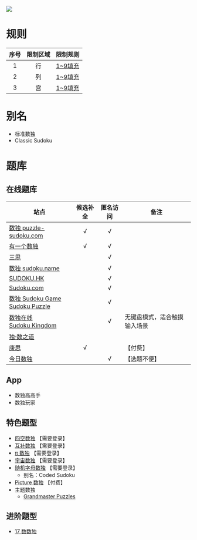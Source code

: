 ![](https://cn.sudoku.today/pic/classsudoku9/9517_124875.png)

# 规则

| 序号  | 限制区域 | 限制规则    |
|:---:|:----:|:--------|
|  1  |  行   | [1~9填充] |
|  2  |  列   | [1~9填充] |
|  3  |  宫   | [1~9填充] |

# 别名

- 标准数独
- Classic Sudoku

# 题库

## 在线题库

| 站点                                  | 候选补全 | 匿名访问 | 备注             |
|-------------------------------------|:----:|:----:|----------------|
| [数独 puzzle-sudoku.com][]            |  √   |  √   |                |
| [有一个数独][]                           |  √   |  √   |                |
| [三思][]                              |      |  √   |                |
| [数独 sudoku.name][]                  |      |  √   |                |
| [SUDOKU.HK][]                       |      |  √   |                |
| [Sudoku.com][]                      |      |  √   |                |
| [数独 Sudoku Game]<br>[Sudoku Puzzle] |      |  √   |                |
| [数独在线][]<br>[Sudoku Kingdom]        |      |  √   | 无键盘模式，适合触摸输入场景 |
| [独·数之道][]                           |      |      |                |
| [康思][]                              |  √   |      | 【付费】           |
| [今日数独]                              |      |  √   | 【选题不便】         |

## App

- 数独高高手
- 数独玩家

## 特色题型

- [四空数独](http://www.sudokufans.org.cn/lx/game.index.php?type=4e) 【需要登录】
- [互补数独](http://www.sudokufans.org.cn/lx/game.index.php?type=bs) 【需要登录】
- [π 数独](http://www.sudokufans.org.cn/lx/game.index.php?type=pi) 【需要登录】
- [宇宙数独](http://www.sudokufans.org.cn/lx/game.index.php?type=sym) 【需要登录】
- [随机字母数独](http://www.sudokufans.org.cn/lx/game.index.php?type=rdm) 【需要登录】
    - 别名：Coded Sudoku
- [Picture 数独](https://www.conceptispuzzles.com/zh/index.aspx?uri=puzzle/sudoku) 【付费】
- 主题数独
    - [Grandmaster Puzzles](https://www.gmpuzzles.com/blog/category/sudoku/classic-sudoku/)

## 进阶题型

- [17 数数独](17数数独.md)

[独·数之道]: http://www.sudokufans.org.cn/lx/game.index.php?type=30

[今日数独]: https://cn.sudoku.today/g-classic-sudoku/

[三思]: https://www.12634.com/sudoku/sudoku/level10

[数独在线]: https://sudoku-cn.com/

[数独 puzzle-sudoku.com]: https://cn.puzzle-sudoku.com/?size=5

[数独 sudoku.name]: https://www.sudoku.name/index-cn.php

[数独 Sudoku Game]: http://www.sudokugame.org/

[SUDOKU.HK]: https://sudoku.hk/

[Sudoku.com]: https://sudoku.com/zh

[Sudoku Kingdom]: https://sudokukingdom.com/

[Sudoku Puzzle]: https://cn.sudokupuzzle.org/

[有一个数独]: https://shudu.one/

[康思]: https://www.conceptispuzzles.com/zh/index.aspx?uri=puzzle/sudoku

[1~9填充]: ../../rules.md#1~9填充